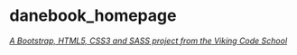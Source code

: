 # danebook_homepage

*[A Bootstrap, HTML5, CSS3 and SASS project from the Viking Code School](http://www.vikingcodeschool.com)*